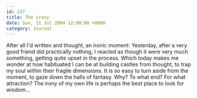 ```yaml
---
id: 237
title: The irony
date: Sun, 11 Jul 2004 12:00:00 +0000
category: Journal
---
```


After all I'd written and thought, an ironic moment: Yesterday, after a
very good friend did practically nothing, I reacted as though it were
very much something, getting quite upset in the process.  Which today
makes me wonder at how habituated I can be at building castles from
thought, to trap my soul within their fragile dimensions.  It is so easy
to turn aside from the moment, to gaze down the halls of fantasy.  Why?
To what end?  For what attraction?  The irony of my own life is perhaps
the best place to look for wisdom...



